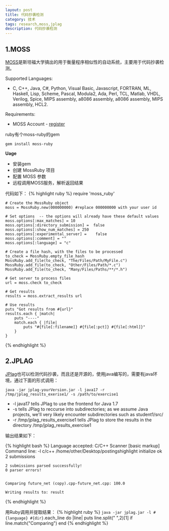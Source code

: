 ```yaml
---
layout: post
title: 代码抄袭检测
category: 技术
tags: research,moss,jplag
description: 代码抄袭检测
---
```

## 1.MOSS
[MOSS](http://theory.stanford.edu/~aiken/moss/ "moss")是斯坦福大学搞出的用于衡量程序相似性的自动系统，主要用于代码抄袭检测。

Supported Languages:

- C, C++, Java, C#, Python, Visual Basic, Javascript, FORTRAN, ML, Haskell, Lisp, Scheme, Pascal, Modula2, Ada, Perl, TCL, Matlab, VHDL, Verilog, Spice, MIPS assembly, a8086 assembly, a8086 assembly, MIPS assembly, HCL2.


Requirements:

- MOSS Account - [register](http://theory.stanford.edu/~aiken/moss/ "REGISTER")

ruby有个moss-ruby的gem
	
	gem install moss-ruby

**Uage**

- 安装gem
- 创建 MossRuby 项目
- 配置 MOSS 参数
- 远程调用MOSS服务，解析返回结果

代码如下：
{% highlight ruby %}
	require 'moss_ruby'

	# Create the MossRuby object
	moss = MossRuby.new(000000000) #replace 000000000 with your user id
	
	# Set options  -- the options will already have these default values
	moss.options[:max_matches] = 10
	moss.options[:directory_submission] =  false
	moss.options[:show_num_matches] = 250
	moss.options[:experimental_server] =    false
	moss.options[:comment] = ""
	moss.options[:language] = "c"
	
	# Create a file hash, with the files to be processed
	to_check = MossRuby.empty_file_hash
	MossRuby.add_file(to_check, "The/Files/Path/MyFile.c")
	MossRuby.add_file(to_check, "Other/Files/Path/*.c")
	MossRuby.add_file(to_check, "Many/Files/Paths/**/*.h")
	
	# Get server to process files
	url = moss.check to_check
	
	# Get results
	results = moss.extract_results url
	
	# Use results
	puts "Got results from #{url}"
	results.each { |match|
	    puts "----"
	    match.each { |file|
	        puts "#{file[:filename]} #{file[:pct]} #{file[:html]}"
	    }
	}
{% endhighlight %}

## 2.JPLAG
[JPlag](https://github.com/jplag/ "jplag")也可以检测代码抄袭，而且还是开源的，使用java编写的，需要有java环境，通过下面的形式调用：

    java -jar jplag-yourVersion.jar -l java17 -r /tmp/jplag_results_exerise1/ -s /path/to/exercise1

- -l java17 tells JPlag to use the frontend for Java 1.7
- -s tells JPlag to reccurse into subdirectories; as we assume Java projects, we'll very likely encounter subdirectories such as student1/src/
- -r /tmp/jplag_results_exercise1 tells JPlag to store the results in the directory /tmp/jplag_results_exercise1

输出结果如下：

{% highlight bash %}
	Language accepted: C/C++ Scanner [basic markup]
	Command line: -l c/c++ /home/other/Desktop/postingshighlight 
	initialize ok
	2 submissions

	2 submissions parsed successfully!
	0 parser errors!


	Comparing future_net (copy).cpp-future_net.cpp: 100.0

	Writing results to: result
{% endhighlight %}


用Ruby调用并提取结果：
{% highlight ruby %}
    `java -jar jplag.jar -l #{language} #{dir}`.each_line do |line|
    	puts line.split(" ",2)[1] if line.match("Comparing")
	end
{% endhighlight %}
	


